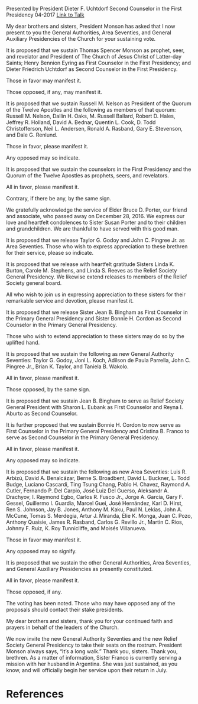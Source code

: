 Presented by President Dieter F. Uchtdorf
Second Counselor in the First Presidency
04-2017
[Link to Talk](https://www.churchofjesuschrist.org/study/general-conference/2017/04/the-sustaining-of-church-officers?lang=eng)

My dear brothers and sisters, President Monson has asked that I now present to you the General Authorities, Area Seventies, and General Auxiliary Presidencies of the Church for your sustaining vote.

It is proposed that we sustain Thomas Spencer Monson as prophet, seer, and revelator and President of The Church of Jesus Christ of Latter-day Saints; Henry Bennion Eyring as First Counselor in the First Presidency; and Dieter Friedrich Uchtdorf as Second Counselor in the First Presidency.

Those in favor may manifest it.

Those opposed, if any, may manifest it.

It is proposed that we sustain Russell M. Nelson as President of the Quorum of the Twelve Apostles and the following as members of that quorum: Russell M. Nelson, Dallin H. Oaks, M. Russell Ballard, Robert D. Hales, Jeffrey R. Holland, David A. Bednar, Quentin L. Cook, D. Todd Christofferson, Neil L. Andersen, Ronald A. Rasband, Gary E. Stevenson, and Dale G. Renlund.

Those in favor, please manifest it.

Any opposed may so indicate.

It is proposed that we sustain the counselors in the First Presidency and the Quorum of the Twelve Apostles as prophets, seers, and revelators.

All in favor, please manifest it.

Contrary, if there be any, by the same sign.

We gratefully acknowledge the service of Elder Bruce D. Porter, our friend and associate, who passed away on December 28, 2016. We express our love and heartfelt condolences to Sister Susan Porter and to their children and grandchildren. We are thankful to have served with this good man.

It is proposed that we release Taylor G. Godoy and John C. Pingree Jr. as Area Seventies. Those who wish to express appreciation to these brethren for their service, please so indicate.

It is proposed that we release with heartfelt gratitude Sisters Linda K. Burton, Carole M. Stephens, and Linda S. Reeves as the Relief Society General Presidency. We likewise extend releases to members of the Relief Society general board.

All who wish to join us in expressing appreciation to these sisters for their remarkable service and devotion, please manifest it.

It is proposed that we release Sister Jean B. Bingham as First Counselor in the Primary General Presidency and Sister Bonnie H. Cordon as Second Counselor in the Primary General Presidency.

Those who wish to extend appreciation to these sisters may do so by the uplifted hand.

It is proposed that we sustain the following as new General Authority Seventies: Taylor G. Godoy, Joni L. Koch, Adilson de Paula Parrella, John C. Pingree Jr., Brian K. Taylor, and Taniela B. Wakolo.

All in favor, please manifest it.

Those opposed, by the same sign.

It is proposed that we sustain Jean B. Bingham to serve as Relief Society General President with Sharon L. Eubank as First Counselor and Reyna I. Aburto as Second Counselor.

It is further proposed that we sustain Bonnie H. Cordon to now serve as First Counselor in the Primary General Presidency and Cristina B. Franco to serve as Second Counselor in the Primary General Presidency.

All in favor, please manifest it.

Any opposed may so indicate.

It is proposed that we sustain the following as new Area Seventies: Luis R. Arbizú, David A. Benalcázar, Berne S. Broadbent, David L. Buckner, L. Todd Budge, Luciano Cascardi, Ting Tsung Chang, Pablo H. Chavez, Raymond A. Cutler, Fernando P. Del Carpio, José Luiz Del Guerso, Aleksandr A. Drachyov, I. Raymond Egbo, Carlos R. Fusco Jr., Jorge A. García, Gary F. Gessel, Guillermo I. Guardia, Marcel Guei, José Hernández, Karl D. Hirst, Ren S. Johnson, Jay B. Jones, Anthony M. Kaku, Paul N. Lekias, John A. McCune, Tomas S. Merdegia, Artur J. Miranda, Elie K. Monga, Juan C. Pozo, Anthony Quaisie, James R. Rasband, Carlos G. Revillo Jr., Martin C. Rios, Johnny F. Ruiz, K. Roy Tunnicliffe, and Moisés Villanueva.

Those in favor may manifest it.

Any opposed may so signify.

It is proposed that we sustain the other General Authorities, Area Seventies, and General Auxiliary Presidencies as presently constituted.

All in favor, please manifest it.

Those opposed, if any.

The voting has been noted. Those who may have opposed any of the proposals should contact their stake presidents.

My dear brothers and sisters, thank you for your continued faith and prayers in behalf of the leaders of the Church.

We now invite the new General Authority Seventies and the new Relief Society General Presidency to take their seats on the rostrum. President Monson always says, “It’s a long walk.” Thank you, sisters. Thank you, brethren. As a matter of information, Sister Franco is currently serving a mission with her husband in Argentina. She was just sustained, as you know, and will officially begin her service upon their return in July.

# References

